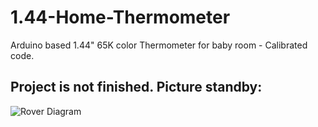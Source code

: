 # 1.44-Home-Thermometer
Arduino based 1.44" 65K color Thermometer for baby room - Calibrated code.

<h2>Project is not finished. Picture standby:</h2>

![Rover Diagram](https://i.imgur.com/T4G7s4b.jpg)
